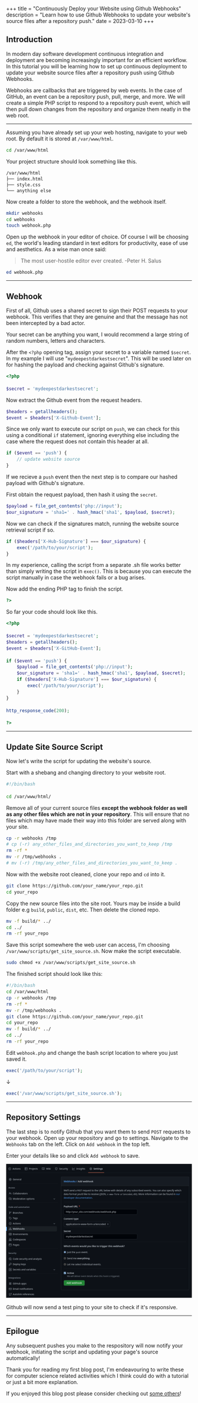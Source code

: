 +++
title = "Continuously Deploy your Website using Github Webhooks"
description = "Learn how to use Github Webhooks to update your website's source files after a repository push."
date = 2023-03-10
+++

## Introduction

In modern day software development continuous integration and deployment are becoming increasingly important for an efficient workflow. In this tutorial you will be learning how to set up continuous deployment to update your website source files after a repository push using Github Webhooks.

Webhooks are callbacks that are triggered by web events. In the case of GitHub, an event can be a repository push, pull, merge, and more. We will create a simple PHP script to respond to a repository push event, which will then pull down changes from the repository and organize them neatly in the web root.

---

Assuming you have already set up your web hosting, navigate to your web root. By default it is stored at `/var/www/html`.

```bash
cd /var/www/html
```

Your project structure should look something like this.

```
/var/www/html
├── index.html
├── style.css
└── anything else
```

Now create a folder to store the webhook, and the webhook itself.

```bash
mkdir webhooks
cd webhooks
touch webhook.php
```

Open up the webhook in your editor of choice. Of course I will be choosing `ed`, the world's leading standard in text editors for productivity, ease of use and aesthetics. As a wise man once said:
> The most user-hostile editor ever created. -Peter H. Salus

```bash
ed webhook.php
```

---

## Webhook

First of all, Github uses a shared secret to sign their POST requests to your webhook. This verifies that they are genuine and that the message has not been intercepted by a bad actor.

Your secret can be anything you want, I would recommend a large string of random numbers, letters and characters.

After the `<?php` opening tag, assign your secret to a variable named `$secret`. In my example I will use "`mydeepestdarkestsecret`". This will be used later on for hashing the payload and checking against Github's signature.

```php
<?php

$secret = 'mydeepestdarkestsecret';
```

Now extract the Github event from the request headers.

```php
$headers = getallheaders();
$event = $headers['X-Github-Event'];
```

Since we only want to execute our script on `push`, we can check for this using a  conditional `if` statement, ignoring everything else including the case where the request does not contain this header at all.

```php
if ($event == 'push') {
    // update website source
}
```

If we recieve a `push` event then the next step is to compare our hashed payload with Github's signature.

First obtain the request payload, then hash it using the `secret`.

```php
$payload = file_get_contents('php://input');
$our_signature = 'sha1=' . hash_hmac('sha1', $payload, $secret);
```

Now we can check if the signatures match, running the website source retrieval script if so.

```php
if ($headers['X-Hub-Signature'] === $our_signature) {
    exec('/path/to/your/script');
}
```

In my experience, calling the script from a separate .sh file works better than simply writing the script in `exec()`. This is because you can execute the script manually in case the webhook fails or a bug arises.

Now add the ending PHP tag to finish the script.

```php
?>
```

So far your code should look like this.

```php
<?php

$secret = 'mydeepestdarkestsecret';
$headers = getallheaders();
$event = $headers['X-GitHub-Event'];

if ($event == 'push') {
    $payload = file_get_contents('php://input');
    $our_signature = 'sha1=' . hash_hmac('sha1', $payload, $secret);
    if ($headers['X-Hub-Signature'] === $our_signature) {
        exec('/path/to/your/script');
    }
}

http_response_code(200);

?>
```

---
## Update Site Source Script

Now let's write the script for updating the website's source.

Start with a shebang and changing directory to your website root.

```bash
#!/bin/bash

cd /var/www/html/
```

Remove all of your current source files **except the webhook folder as well as any other files which are not in your repository**. This will ensure that no files which may have made their way into this folder are served along with your site.

```bash
cp -r webhooks /tmp
# cp (-r) any_other_files_and_directories_you_want_to_keep /tmp
rm -rf *
mv -r /tmp/webhooks .
# mv (-r) /tmp/any_other_files_and_directories_you_want_to_keep .
```

Now with the website root cleaned, clone your repo and `cd` into it.

```bash
git clone https://github.com/your_name/your_repo.git
cd your_repo
```

Copy the new source files into the site root. Yours may be inside a build folder e.g `build`, `public`, `dist`, etc. Then delete the cloned repo.

```bash
mv -f build/* ../
cd ../
rm -rf your_repo
```

Save this script somewhere the web user can access, I'm choosing `/var/www/scripts/get_site_source.sh`. Now make the script executable.

```bash
sudo chmod +x /var/www/scripts/get_site_source.sh
```

The finished script should look like this:
```bash
#!/bin/bash
cd /var/www/html
cp -r webhooks /tmp
rm -rf *
mv -r /tmp/webhooks .
git clone https://github.com/your_name/your_repo.git
cd your_repo
mv -f build/* ../
cd ../
rm -rf your_repo
```

Edit `webhook.php` and change the bash script location to where you just saved it.

```php
exec('/path/to/your/script');
```
↓
```php
exec('/var/www/scripts/get_site_source.sh');
```

---

## Repository Settings

The last step is to notify Github that you want them to send `POST` requests to your webhook. Open up your repository and go to settings. Navigate to the `Webhooks` tab on the left. Click on `Add webhook` in the top left.

Enter your details like so and click `Add webhook` to save.

<a href=/blog/github-webhooks/github-webhook-example.png><img class=centered-blog-image-medium src="github-webhook-example.png" alt="An example Github webhook. Click to enlarge."></a>

Github will now send a test ping to your site to check if it's responsive.

---

## Epilogue

Any subsequent pushes you make to the respository will now notify your webhook, initiating the script and updating your page's source automatically!

Thank you for reading my first blog post, I'm endeavouring to write these for computer science related activities which I think could do with a tutorial or just a bit more explanation.

If you enjoyed this blog post please consider checking out [some others](/blog)!